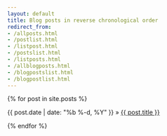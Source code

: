 ```yaml
---
layout: default
title: Blog posts in reverse chronological order
redirect_from:
- /allposts.html
- /postlist.html
- /listpost.html
- /postslist.html
- /listposts.html
- /allblogposts.html
- /blogpostslist.html
- /blogpostlist.html
---
```



{% for post in site.posts %}

<div>
  {{ post.date | date: "%b %-d, %Y" }}
    »
  <span class='post-title'>
    <a href="{{ site.path }}{{ post.url }}">{{ post.title }}</a>
  </span>
</div>

{% endfor %}